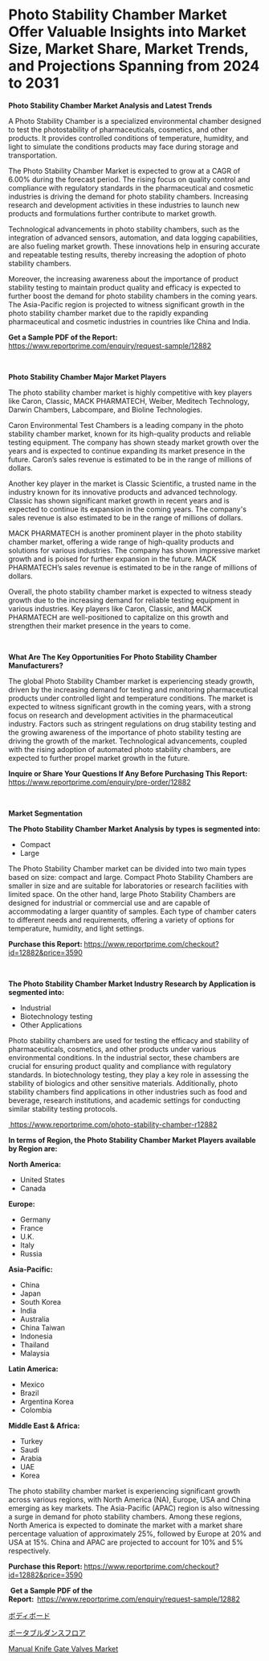 <p><h1>Photo Stability Chamber Market Offer Valuable Insights into Market Size, Market Share, Market Trends, and Projections Spanning from 2024 to 2031</h1></p><p><strong>Photo Stability Chamber Market Analysis and Latest Trends</strong></p>
<p><p>A Photo Stability Chamber is a specialized environmental chamber designed to test the photostability of pharmaceuticals, cosmetics, and other products. It provides controlled conditions of temperature, humidity, and light to simulate the conditions products may face during storage and transportation.</p><p>The Photo Stability Chamber Market is expected to grow at a CAGR of 6.00% during the forecast period. The rising focus on quality control and compliance with regulatory standards in the pharmaceutical and cosmetic industries is driving the demand for photo stability chambers. Increasing research and development activities in these industries to launch new products and formulations further contribute to market growth.</p><p>Technological advancements in photo stability chambers, such as the integration of advanced sensors, automation, and data logging capabilities, are also fueling market growth. These innovations help in ensuring accurate and repeatable testing results, thereby increasing the adoption of photo stability chambers.</p><p>Moreover, the increasing awareness about the importance of product stability testing to maintain product quality and efficacy is expected to further boost the demand for photo stability chambers in the coming years. The Asia-Pacific region is projected to witness significant growth in the photo stability chamber market due to the rapidly expanding pharmaceutical and cosmetic industries in countries like China and India.</p></p>
<p><strong>Get a Sample PDF of the Report:&nbsp;</strong> <a href="https://www.reportprime.com/enquiry/request-sample/12882">https://www.reportprime.com/enquiry/request-sample/12882</a></p>
<p>&nbsp;</p>
<p><strong>Photo Stability Chamber Major Market Players</strong></p>
<p><p>The photo stability chamber market is highly competitive with key players like Caron, Classic, MACK PHARMATECH, Weiber, Meditech Technology, Darwin Chambers, Labcompare, and Bioline Technologies. </p><p>Caron Environmental Test Chambers is a leading company in the photo stability chamber market, known for its high-quality products and reliable testing equipment. The company has shown steady market growth over the years and is expected to continue expanding its market presence in the future. Caron’s sales revenue is estimated to be in the range of millions of dollars.</p><p>Another key player in the market is Classic Scientific, a trusted name in the industry known for its innovative products and advanced technology. Classic has shown significant market growth in recent years and is expected to continue its expansion in the coming years. The company's sales revenue is also estimated to be in the range of millions of dollars.</p><p>MACK PHARMATECH is another prominent player in the photo stability chamber market, offering a wide range of high-quality products and solutions for various industries. The company has shown impressive market growth and is poised for further expansion in the future. MACK PHARMATECH’s sales revenue is estimated to be in the range of millions of dollars.</p><p>Overall, the photo stability chamber market is expected to witness steady growth due to the increasing demand for reliable testing equipment in various industries. Key players like Caron, Classic, and MACK PHARMATECH are well-positioned to capitalize on this growth and strengthen their market presence in the years to come.</p></p>
<p>&nbsp;</p>
<p><strong>What Are The Key Opportunities For Photo Stability Chamber Manufacturers?</strong></p>
<p><p>The global Photo Stability Chamber market is experiencing steady growth, driven by the increasing demand for testing and monitoring pharmaceutical products under controlled light and temperature conditions. The market is expected to witness significant growth in the coming years, with a strong focus on research and development activities in the pharmaceutical industry. Factors such as stringent regulations on drug stability testing and the growing awareness of the importance of photo stability testing are driving the growth of the market. Technological advancements, coupled with the rising adoption of automated photo stability chambers, are expected to further propel market growth in the future.</p></p>
<p><strong>Inquire or Share Your Questions If Any Before Purchasing This Report:</strong> <a href="https://www.reportprime.com/enquiry/pre-order/12882">https://www.reportprime.com/enquiry/pre-order/12882</a></p>
<p>&nbsp;</p>
<p><strong>Market Segmentation</strong></p>
<p><strong>The Photo Stability Chamber Market Analysis by types is segmented into:</strong></p>
<p><ul><li>Compact</li><li>Large</li></ul></p>
<p><p>The Photo Stability Chamber market can be divided into two main types based on size: compact and large. Compact Photo Stability Chambers are smaller in size and are suitable for laboratories or research facilities with limited space. On the other hand, large Photo Stability Chambers are designed for industrial or commercial use and are capable of accommodating a larger quantity of samples. Each type of chamber caters to different needs and requirements, offering a variety of options for temperature, humidity, and light settings.</p></p>
<p><strong>Purchase this Report:&nbsp;</strong><a href="https://www.reportprime.com/checkout?id=12882&price=3590">https://www.reportprime.com/checkout?id=12882&price=3590</a></p>
<p>&nbsp;</p>
<p><strong>The Photo Stability Chamber Market Industry Research by Application is segmented into:</strong></p>
<p><ul><li>Industrial</li><li>Biotechnology testing</li><li>Other Applications</li></ul></p>
<p><p>Photo stability chambers are used for testing the efficacy and stability of pharmaceuticals, cosmetics, and other products under various environmental conditions. In the industrial sector, these chambers are crucial for ensuring product quality and compliance with regulatory standards. In biotechnology testing, they play a key role in assessing the stability of biologics and other sensitive materials. Additionally, photo stability chambers find applications in other industries such as food and beverage, research institutions, and academic settings for conducting similar stability testing protocols.</p></p>
<p><a href="https://www.reportprime.com/photo-stability-chamber-r12882">&nbsp;https://www.reportprime.com/photo-stability-chamber-r12882</a></p>
<p><strong>In terms of Region, the Photo Stability Chamber Market Players available by Region are:</strong></p>
<p>
    <p> <strong> North America: </strong>
        <ul>
            <li>United States</li>
            <li>Canada</li>
        </ul>
        </p> 
    <p> <strong> Europe: </strong>
        <ul>
            <li>Germany</li>
            <li>France</li>
            <li>U.K.</li>
            <li>Italy</li>
            <li>Russia</li>
        </ul>
        </p> 
    <p> <strong> Asia-Pacific: </strong>
        <ul>
            <li>China</li>
            <li>Japan</li>
            <li>South Korea</li>
            <li>India</li>
            <li>Australia</li>
            <li>China Taiwan</li>
            <li>Indonesia</li>
            <li>Thailand</li>
            <li>Malaysia</li>
        </ul>
        </p> 
    <p> <strong> Latin America: </strong>
        <ul>
            <li>Mexico</li>
            <li>Brazil</li>
            <li>Argentina Korea</li>
            <li>Colombia</li>
        </ul>
        </p> 
    <p> <strong> Middle East & Africa: </strong>
        <ul>
            <li>Turkey</li>
            <li>Saudi</li>
            <li>Arabia</li>
            <li>UAE</li>
            <li>Korea</li>
        </ul>
    </p>
    </p>
<p><p>The photo stability chamber market is experiencing significant growth across various regions, with North America (NA), Europe, USA and China emerging as key markets. The Asia-Pacific (APAC) region is also witnessing a surge in demand for photo stability chambers. Among these regions, North America is expected to dominate the market with a market share percentage valuation of approximately 25%, followed by Europe at 20% and USA at 15%. China and APAC are projected to account for 10% and 5% respectively.</p></p>
<p><strong>Purchase this Report: </strong><a href="https://www.reportprime.com/checkout?id=12882&price=3590">https://www.reportprime.com/checkout?id=12882&price=3590</a></p>
<p>&nbsp;<strong>Get a Sample PDF of the Report:&nbsp;&nbsp;</strong><a href="https://www.reportprime.com/enquiry/request-sample/12882">https://www.reportprime.com/enquiry/request-sample/12882</a></p>
<p><strong></strong></p>
<p><p><a href="https://github.com/AaronVargas43/Market-Research-Report-List-1/blob/main/163826076070.md">ボディボード</a></p><p><a href="https://github.com/oqoeusbvpadwjs08/Market-Research-Report-List-2/blob/main/740582976068.md">ポータブルダンスフロア</a></p><p><a href="https://github.com/LibbySpencer2018/Market-Research-Report-List-1/blob/main/manual-knife-gate-valves-market.md">Manual Knife Gate Valves Market</a></p></p>